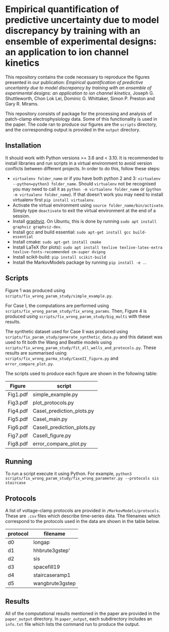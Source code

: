 # Empirical quantification of predictive uncertainty due to model discrepancy by training with an ensemble of experimental designs: an application to ion channel kinetics
This repository contains the code necessary to reproduce the figures presented in our publication: _Empirical quantification of predictive uncertainty due to model discrepancy by training with an ensemble of experimental designs: an application to ion channel kinetics_, Joseph G. Shuttleworth, Chon Lok Lei, Dominic G. Whittaker, Simon P. Preston and Gary R. Mirams.

This repository consists of package for the processing and analysis of patch-clamp electrophysiology data. Some of this functionality is used in the paper. The code ran to produce our figures are the `scripts` directory, and the corresponding output is provided in the `output` directory.

## Installation

It should work with Python versions >= 3.6 and < 3.10. It is recommended to install libraries and run scripts in a virtual environment to avoid version conflicts between different projects. In order to do this, follow these steps:
- `virtualenv folder_name` or if you have both python 2 and 3: `virtualenv --python=python3 folder_name`. Should `virtualenv` not be recognised you may need to call it as `python -m virtualenv folder_name` or (`python -m virtualenv folder_name`). If that doesn't work you may need to install virtualenv first `pip install virtualenv`.
- Activate the virtual environment using `source folder_name/bin/activate`. Simply type `deactivate` to exit the virtual environment at the end of a session.
- Install [graphviz](https://graphviz.org/). On Ubuntu, this is done by running `sudo apt install graphviz graphviz-dev`. 
- Install gcc and build essential: `sudo apt-get install gcc build-essential`
- Install cmake: `sudo apt-get install cmake`
- Install LaTeX (for plots): `sudo apt install texlive texlive-latex-extra texlive-fonts-recommended cm-super dvipng`
- Install scikit-build: `pip install scikit-build`
- Install the MarkovModels package by running `pip install -e .`.

## Scripts
Figure 1 was produced using `scripts/fix_wrong_param_study/simple_example.py`.

For Case I, the computations are performed using `scripts/fix_wrong_param_study/fix_wrong_params`. Then, Figure 4 is produced using `scripts/fix_wrong_param_study/big_multi` with these results.

The synthetic dataset used for Case II was produced using `scripts/fix_param_study/generate_synthetic_data.py` and this dataset was used to fit both the Wang and Beattie models using `scripts/fix_wrong_param_study/fit_all_wells_and_protocols.py`. These results are summarised using `scripts/fix_wrong_parma_study/CaseII_figure.py` and `error_compare_plot.py`.

The scripts used to produce each figure are shown in the following table:

| Figure   | script            |
| -------  | -------           |
| Fig1.pdf | simple_example.py |
| Fig3.pdf | plot_protocols.py |
| Fig4.pdf | CaseI_prediction_plots.py |
| Fig5.pdf | CaseI_main.py |
| Fig6.pdf | CaseII_prediction_plots.py |
| Fig7.pdf | CaseII_figure.py |
| Fig8.pdf | error_compare_plot.py |

## Running
To run a script execute it using Python. For example,
```python3  scripts/fix_wrong_param_study/fix_wrong_parameter.py --protocols sis staircase```

## Protocols
A list of voltage-clamp protocols are provided in  `/MarkovModels/protocols`. These are `.csv` files which describe time-series data. The filenames which correspond to the protocols used in the data are shown in the table below.

| protocol      | filename        |
| -----------   | -----------     |
| d0            | longap          |
| d1            | hhbrute3gstep'  |
| d2            | sis             |
| d3            | spacefill19     |
| d4            | staircaseramp1  |
| d5            | wangbrute3gstep |

## Results
All of the computational results mentioned in the paper are provided in the `paper_output` directory. In `paper_output`, each subdirectory includes an `info.txt` file which lists the command run to produce the output.
